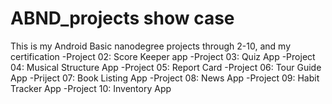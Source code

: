 # ABND_projects show case

This is my Android Basic nanodegree projects through 2-10, and my certification
-Project 02: Score Keeper app
-Project 03: Quiz App
-Project 04: Musical Structure App
-Project 05: Report Card
-Project 06: Tour Guide App
-Priject 07: Book Listing App
-Project 08: News App
-Project 09: Habit Tracker App
-Project 10: Inventory App